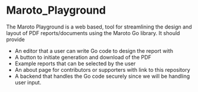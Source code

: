 # Maroto_Playground

The Maroto Playground is a web based, tool for streamlining the design and layout of PDF reports/documents using the Maroto Go library. It should provide

- An editor that a user can write Go code to design the report with
- A button to initiate generation  and download of the PDF  
- Example reports that can be selected by the user
- An about page for contributors or supporters with link to this repository
- A backend that handles the Go code securely since we will be handling user input.